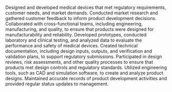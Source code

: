 Designed and developed medical devices that met regulatory requirements, customer needs, and market demands.
Conducted market research and gathered customer feedback to inform product development decisions.
Collaborated with cross-functional teams, including engineering, manufacturing, and quality, to ensure that products were designed for manufacturability and reliability.
Developed prototypes, conducted laboratory and clinical testing, and analyzed data to evaluate the performance and safety of medical devices.
Created technical documentation, including design inputs, outputs, and verification and validation plans, to support regulatory submissions.
Participated in design reviews, risk assessments, and other quality processes to ensure that products met design controls and regulatory standards.
Utilized engineering tools, such as CAD and simulation software, to create and analyze product designs.
Maintained accurate records of product development activities and provided regular status updates to management.